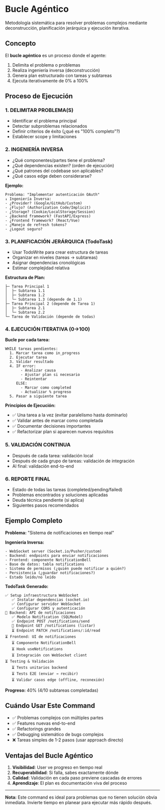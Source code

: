 # Bucle Agéntico

Metodología sistemática para resolver problemas complejos mediante deconstrucción, planificación jerárquica y ejecución iterativa.

## Concepto

El **bucle agéntico** es un proceso donde el agente:
1. Delimita el problema o problemas
2. Realiza ingeniería inversa (deconstrucción)
3. Genera plan estructurado con tareas y subtareas
4. Ejecuta iterativamente de 0% a 100%

## Proceso de Ejecución

### 1. **DELIMITAR PROBLEMA(S)**
   - Identificar el problema principal
   - Detectar subproblemas relacionados
   - Definir criterios de éxito (¿qué es "100% completo"?)
   - Establecer scope y limitaciones

### 2. **INGENIERÍA INVERSA**
   - ¿Qué componentes/partes tiene el problema?
   - ¿Qué dependencias existen? (orden de ejecución)
   - ¿Qué patrones del codebase son aplicables?
   - ¿Qué casos edge deben considerarse?

**Ejemplo:**
```
Problema: "Implementar autenticación OAuth"
↓ Ingeniería Inversa:
- ¿Provider? (Google/GitHub/Custom)
- ¿Flujo? (Authorization Code/Implicit)
- ¿Storage? (Cookie/LocalStorage/Session)
- ¿Backend framework? (FastAPI/Express)
- ¿Frontend framework? (React/Vue)
- ¿Manejo de refresh tokens?
- ¿Logout seguro?
```

### 3. **PLANIFICACIÓN JERÁRQUICA (TodoTask)**
   - Usar TodoWrite para crear estructura de tareas
   - Organizar en niveles (tareas → subtareas)
   - Asignar dependencias cronológicas
   - Estimar complejidad relativa

**Estructura de Plan:**
```
├─ Tarea Principal 1
│  ├─ Subtarea 1.1
│  ├─ Subtarea 1.2
│  └─ Subtarea 1.3 (depende de 1.1)
├─ Tarea Principal 2 (depende de Tarea 1)
│  ├─ Subtarea 2.1
│  └─ Subtarea 2.2
└─ Tarea de Validación (depende de todas)
```

### 4. **EJECUCIÓN ITERATIVA (0→100)**

**Bucle por cada tarea:**
```
WHILE tareas pendientes:
  1. Marcar tarea como in_progress
  2. Ejecutar tarea
  3. Validar resultado
  4. IF error:
       - Analizar causa
       - Ajustar plan si necesario
       - Reintentar
     ELSE:
       - Marcar como completed
       - Actualizar % progreso
  5. Pasar a siguiente tarea
```

**Principios de Ejecución:**
- ✅ Una tarea a la vez (evitar paralelismo hasta dominarlo)
- ✅ Validar antes de marcar como completada
- ✅ Documentar decisiones importantes
- ✅ Refactorizar plan si aparecen nuevos requisitos

### 5. **VALIDACIÓN CONTINUA**
   - Después de cada tarea: validación local
   - Después de cada grupo de tareas: validación de integración
   - Al final: validación end-to-end

### 6. **REPORTE FINAL**
   - Estado de todas las tareas (completed/pending/failed)
   - Problemas encontrados y soluciones aplicadas
   - Deuda técnica pendiente (si aplica)
   - Siguientes pasos recomendados

## Ejemplo Completo

**Problema:** "Sistema de notificaciones en tiempo real"

**Ingeniería Inversa:**
```
- WebSocket server (Socket.io/Pusher/custom)
- Backend: endpoints para enviar notificaciones
- Frontend: componente NotificationBell
- Base de datos: tabla notifications
- Sistema de permisos (¿quién puede notificar a quién?)
- Persistencia (¿guardar notificaciones?)
- Estado leído/no leído
```

**TodoTask Generado:**
```
✅ Setup infraestructura WebSocket
   ✅ Instalar dependencias (socket.io)
   ✅ Configurar servidor WebSocket
   ✅ Configurar CORS y autenticación
🔄 Backend: API de notificaciones
   ✅ Modelo Notification (SQLModel)
   ✅ Endpoint POST /notifications/send
   🔄 Endpoint GET /notifications (listar)
   ⏳ Endpoint PATCH /notifications/:id/read
⏳ Frontend: UI de notificaciones
   ⏳ Componente NotificationBell
   ⏳ Hook useNotifications
   ⏳ Integración con WebSocket client
⏳ Testing & Validación
   ⏳ Tests unitarios backend
   ⏳ Tests E2E (enviar → recibir)
   ⏳ Validar casos edge (offline, reconexión)
```

**Progreso:** 40% (4/10 subtareas completadas)

## Cuándo Usar Este Command

- ✅ Problemas complejos con múltiples partes
- ✅ Features nuevas end-to-end
- ✅ Refactorings grandes
- ✅ Debugging sistemático de bugs complejos
- ❌ Tareas simples de 1-2 pasos (usar approach directo)

## Ventajas del Bucle Agéntico

1. **Visibilidad**: User ve progreso en tiempo real
2. **Recuperabilidad**: Si falla, sabes exactamente dónde
3. **Calidad**: Validación en cada paso previene cascadas de errores
4. **Aprendizaje**: El plan es documentación viva del proceso

---

**Nota:** Este command es ideal para problemas que no tienen solución obvia inmediata. Invierte tiempo en planear para ejecutar más rápido después.
